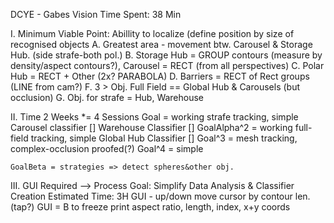 DCYE - Gabes Vision
Time Spent: 38 Min

I. Minimum Viable Point: Abillity to localize (define position by size of recognised objects
    A. Greatest area - movement btw. Carousel & Storage Hub. (side strafe-both pol.)
    B. Storage Hub = GROUP contours (measure by density/aspect contours?), Carousel = RECT (from all perspectives)
    C. Polar Hub = RECT + Other (2x? PARABOLA) 
    D. Barriers = RECT of Rect groups (LINE from cam?)
    F. 3 > Obj. Full Field == Global Hub & Carousels (but occlusion)
    G. Obj. for strafe = Hub, Warehouse

 II. Time
    2 Weeks *= 4 Sessions
    Goal = working strafe tracking, simple
        Carousel classifier  []
        Warehouse Classifier []
    GoalAlpha^2 = working full-field tracking, simple
        Global Hub Classifier []
    Goal^3 = mesh tracking, complex-occlusion proofed(?)
    Goal^4 = simple 
 
    GoalBeta = strategies => detect spheres&other obj.

III. GUI Required --> Process
    Goal: Simplify Data Analysis & Classifier Creation
    Estimated Time: 3H
    GUI - up/down move cursor by contour len. (tap?)
    GUI = B to freeze
    print aspect ratio, length, index, x+y coords
    

